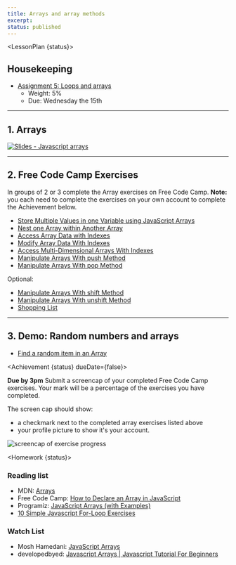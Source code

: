 ```yaml
---
title: Arrays and array methods
excerpt:
status: published
---
```

<script>
	import Homework from "$lib/components/Homework.svelte";
	import LessonPlan from "$lib/components/LessonPlan.svelte";
	import LabTime from "$lib/components/LabTime.svelte";
	import Achievement from "$lib/components/Achievement.svelte";
</script>

<LessonPlan {status}>

## Housekeeping
- [Assignment 5: Loops and arrays](/courses/cpnt-262/assessments/assignment-5)
    - Weight: 5%
    - Due: Wednesday the 15th

---

## 1. Arrays
[![Slides - Javascript arrays](/images/slides/js-arrays.png)](https://sait-wbdv.github.io/slides/w23/cpnt-262/js-arrays.html)

---

## 2. Free Code Camp Exercises
In groups of 2 or 3 complete the Array exercises on Free Code Camp. **Note:** you each need to complete the exercises on your own account to complete the Achievement below.
- [Store Multiple Values in one Variable using JavaScript Arrays](https://www.freecodecamp.org/learn/javascript-algorithms-and-data-structures/basic-javascript/store-multiple-values-in-one-variable-using-javascript-arrays)
- [Nest one Array within Another Array](https://www.freecodecamp.org/learn/javascript-algorithms-and-data-structures/basic-javascript/nest-one-array-within-another-array)
- [Access Array Data with Indexes](https://www.freecodecamp.org/learn/javascript-algorithms-and-data-structures/basic-javascript/access-array-data-with-indexes)
- [Modify Array Data With Indexes](https://www.freecodecamp.org/learn/javascript-algorithms-and-data-structures/basic-javascript/modify-array-data-with-indexes)
- [Access Multi-Dimensional Arrays With Indexes](https://www.freecodecamp.org/learn/javascript-algorithms-and-data-structures/basic-javascript/access-multi-dimensional-arrays-with-indexes)
- [Manipulate Arrays With push Method](https://www.freecodecamp.org/learn/javascript-algorithms-and-data-structures/basic-javascript/manipulate-arrays-with-push)
- [Manipulate Arrays With pop Method](https://www.freecodecamp.org/learn/javascript-algorithms-and-data-structures/basic-javascript/manipulate-arrays-with-pop)

Optional:
- [Manipulate Arrays With shift Method](https://www.freecodecamp.org/learn/javascript-algorithms-and-data-structures/basic-javascript/manipulate-arrays-with-shift)
- [Manipulate Arrays With unshift Method](https://www.freecodecamp.org/learn/javascript-algorithms-and-data-structures/basic-javascript/manipulate-arrays-with-unshift)
- [Shopping List](https://www.freecodecamp.org/learn/javascript-algorithms-and-data-structures/basic-javascript/shopping-list)

---

## 3. Demo: Random numbers and arrays
- [Find a random item in an Array](https://gist.github.com/acidtone/2a3cac26a229aa95685e5cf6344f2e4e)

</LessonPlan>

<Achievement {status} dueDate={false}>

**Due by 3pm**
Submit a screencap of your completed Free Code Camp exercises. Your mark will be a percentage of the exercises you have completed.

The screen cap should show:
- a checkmark next to the completed array exercises listed above
- your profile picture to show it's your account.

![screencap of exercise progress](/images/lessons/freecodecamp-arrays.png)

</Achievement>

<Homework {status}>

### Reading list
- MDN: [Arrays](https://developer.mozilla.org/en-US/docs/Learn/JavaScript/First_steps/Arrays)
- Free Code Camp: [How to Declare an Array in JavaScript](https://www.freecodecamp.org/news/how-to-declare-an-array-in-javascript-creating-an-array-in-js/)
- Programiz: [JavaScript Arrays (with Examples)](https://www.programiz.com/javascript/array)
- [10 Simple Javascript For-Loop Exercises](https://avantutor.com/blog/10-simple-javascript-for-loop-exercises/)

### Watch List
- Mosh Hamedani: [JavaScript Arrays](https://www.youtube.com/watch?v=oigfaZ5ApsM) 
- developedbyed: [Javascript Arrays | Javascript Tutorial For Beginners](https://www.youtube.com/watch?v=8FmBEN0XZyI)

</Homework>